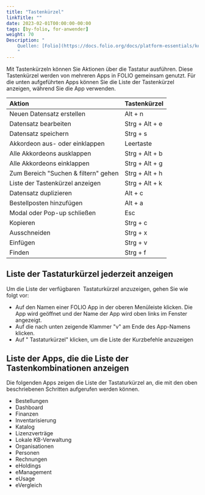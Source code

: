 ```yaml
---
title: "Tastenkürzel"
linkTitle: ""
date: 2023-02-01T00:00:00-00:00
tags: [by-folio, for-anwender]
weight: 70
Description: "
    Quellen: [Folio](https://docs.folio.org/docs/platform-essentials/keyboard-shortcuts/keyboardshortcuts/) <!-- & [GBV](https://info.gebev.de/pages/viewpage.action?pageId=839188588) -->
    "
---
```


Mit Tastenkürzeln können Sie Aktionen über die Tastatur ausführen. Diese Tastenkürzel werden von mehreren Apps in FOLIO gemeinsam genutzt. Für die unten aufgeführten Apps können Sie die Liste der Tastenkürzel anzeigen, während Sie die App verwenden.

|Aktion|Tastenkürzel|
|:----|:----|
|Neuen Datensatz erstellen|Alt + n|
|Datensatz bearbeiten|Strg + Alt + e|
|Datensatz speichern|Strg + s|
|Akkordeon aus- oder einklappen|Leertaste|
|Alle Akkordeons ausklappen|Strg + Alt + b|
|Alle Akkordeons einklappen|Strg + Alt + g|
|Zum Bereich "Suchen & filtern" gehen|Strg + Alt + h|
|Liste der Tastenkürzel anzeigen|Strg + Alt + k|
|Datensatz duplizieren|Alt + c|
|Bestellposten hinzufügen|Alt + a|
|Modal oder Pop-up schließen|Esc|
|Kopieren |Strg + c|
|Ausschneiden|Strg + x|
|Einfügen|Strg + v|
|Finden|Strg + f|

## Liste der Tastaturkürzel jederzeit anzeigen

Um die Liste der verfügbaren  Tastaturkürzel anzuzeigen, gehen Sie wie folgt vor:

* Auf den Namen einer FOLIO App in der oberen Menüleiste klicken. Die App wird geöffnet und der Name der App wird oben links im Fenster angezeigt.
* Auf die nach unten zeigende Klammer "v" am Ende des App-Namens klicken.
* Auf " Tastaturkürzel" klicken, um die Liste der Kurzbefehle anzuzeigen

## Liste der Apps, die die Liste der Tastenkombinationen anzeigen
Die folgenden Apps zeigen die Liste der Tastaturkürzel an, die mit den oben beschriebenen Schritten aufgerufen werden können.

* Bestellungen
* Dashboard
* Finanzen
* Inventarisierung
* Katalog
* Lizenzverträge
* Lokale KB-Verwaltung
* Organisationen
* Personen
* Rechnungen
* eHoldings
* eManagement
* eUsage
* eVergleich